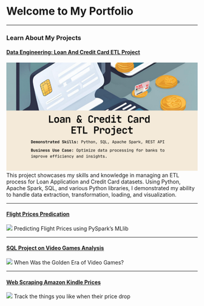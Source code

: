 <!-- Google tag (gtag.js) -->
<script async src="https://www.googletagmanager.com/gtag/js?id=G-63M4ERY6GF"></script>
<script>
  window.dataLayer = window.dataLayer || [];
  function gtag(){dataLayer.push(arguments);}
  gtag('js', new Date());

  gtag('config', 'G-63M4ERY6GF');
</script>

# Welcome to My Portfolio

---

### Learn About My Projects

#### [Data Engineering: Loan And Credit Card ETL Project](https://www.linkedin.com/pulse/loan-credit-card-etl-project-larry-chen-liqne/)
[<img src="images/Loan And Credit Card ETL Project.png?raw=true"/>](https://www.linkedin.com/pulse/loan-credit-card-etl-project-larry-chen-liqne/)
This project showcases my skills and knowledge in managing an ETL process for Loan Application and Credit Card datasets. Using Python, Apache Spark, SQL, and various Python libraries, I demonstrated my ability to handle data extraction, transformation, loading, and visualization.

---
#### [Flight Prices Predication](/projects/FlightPricesPred.md)
<img src="../images/fligh-price-pred/flight-price-pred.gif?raw=true"/>
Predicting Flight Prices using PySpark’s MLlib

---
#### [SQL Project on Video Games Analysis](/projects/video-games.md)
<img src="../images/video-game/video-games-golden-era.gif?raw=true"/>
When Was the Golden Era of Video Games?

---
#### [Web Scraping Amazon Kindle Prices](/projects/WebScraping.md)
<img src="../images/video-game/video-games-golden-era.gif?raw=true"/>
Track the things you like when their price drop

<!-- 
---
#### [Linked File Project](/files/Day 12 - 21 days to data.pdf)
<img src="images/21 Days To Data Challenge.png?raw=true"/>
For this project, I explored what a good analytics PowerPoint presentation should entail. It talks about main talking points, how to tie data to the business value, and much more.


---
#### [Education Project](https://www.linkedin.com/pulse/massachusetts-education-analysis-samantha-paul/)
[<img src="images/21 Days To Data Challenge What I've Learned Cover.png?raw=true"/>](https://www.linkedin.com/pulse/what-i-learned-21-days-data-avery-smith)
In this case study from Data Analytics Accelerator, I was prompted to analyze the State of Massachusetts education data. The main focuses were:
What schools are struggling the most?
How does class size affect college admission?
What are the top math schools in the state? 

---

### Category Name 2

- [Project 1 Title](http://example.com/)
- [Project 2 Title](http://example.com/)
- [Project 3 Title](http://example.com/)
- [Project 4 Title](http://example.com/)
- [Project 5 Title](http://example.com/) 
-->






